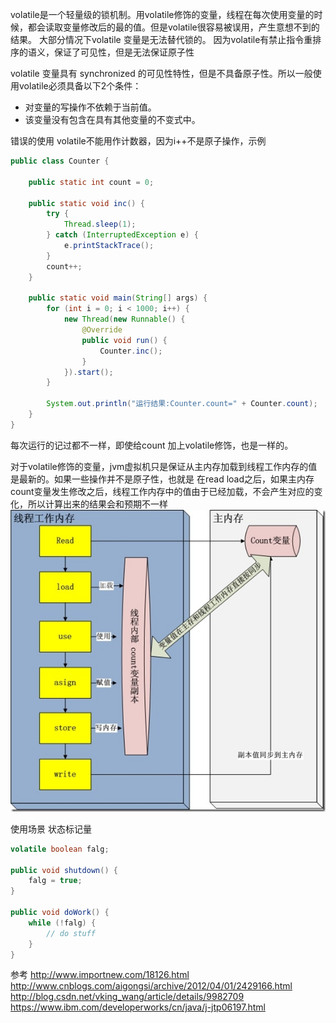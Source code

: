 volatile是一个轻量级的锁机制。用volatile修饰的变量，线程在每次使用变量的时候，都会读取变量修改后的最的值。但是volatile很容易被误用，产生意想不到的结果。
大部分情况下volatile 变量是无法替代锁的。
因为volatile有禁止指令重排序的语义，保证了可见性，但是无法保证原子性


volatile 变量具有 synchronized 的可见性特性，但是不具备原子性。所以一般使用volatile必须具备以下2个条件：
* 对变量的写操作不依赖于当前值。
* 该变量没有包含在具有其他变量的不变式中。

错误的使用
volatile不能用作计数器，因为i++不是原子操作，示例
```java
public class Counter {

	public static int count = 0;

	public static void inc() {
		try {
			Thread.sleep(1);
		} catch (InterruptedException e) {
			e.printStackTrace();
		}
		count++;
	}

	public static void main(String[] args) {
		for (int i = 0; i < 1000; i++) {
			new Thread(new Runnable() {
				@Override
				public void run() {
					Counter.inc();
				}
			}).start();
		}

		System.out.println("运行结果:Counter.count=" + Counter.count);
	}
}
```
每次运行的记过都不一样，即使给count 加上volatile修饰，也是一样的。

对于volatile修饰的变量，jvm虚拟机只是保证从主内存加载到线程工作内存的值是最新的。如果一些操作并不是原子性，也就是 在read load之后，如果主内存count变量发生修改之后，线程工作内存中的值由于已经加载，不会产生对应的变化，所以计算出来的结果会和预期不一样
![](/chapter8/821.jpg)


使用场景
状态标记量
```java
volatile boolean falg;  
  
public void shutdown() {   
    falg = true;   
}  
  
public void doWork() {   
    while (!falg) {   
        // do stuff  
    }  
}  
```

参考
http://www.importnew.com/18126.html
http://www.cnblogs.com/aigongsi/archive/2012/04/01/2429166.html
http://blog.csdn.net/vking_wang/article/details/9982709
https://www.ibm.com/developerworks/cn/java/j-jtp06197.html



